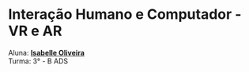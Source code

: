 # Interação Humano e Computador - VR e AR

Aluna: [**Isabelle Oliveira**](https://github.com/isabellefo) <br />
Turma: 3° - B ADS
